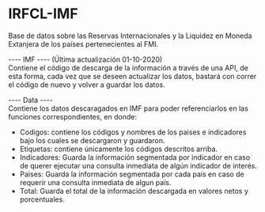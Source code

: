 # IRFCL-IMF
Base de datos sobre las Reservas Internacionales y la Liquidez en Moneda Extanjera de los países pertenecientes al FMI.

---- IMF ---- (Última actualización 01-10-2020) <br />
Contiene el código de descarga de la información a través de una API, de esta forma, cada vez que se deseen actualizar los datos, bastará con correr el código de nuevo y volver a guardar los datos.

---- Data ---- <br />
Contiene los datos descaragados en IMF para poder referenciarlos en las funciones correspondientes, en donde: <br />
- Codigos: contiene los códigos y nombres de los paises e indicadores bajo los cuales se descargaron y guardaron.<br />
- Etiquetas: contiene únicamente los códigos descritos arriba.<br />
- Indicadores: Guarda la información segmentada por indicador en caso de querer ejecutar una consulta inmediata de algún indicador de interés.<br />
- Paises: Guarda la información segmentada por cada país en caso de requerir una consulta inmediata de algun país. <br />
- Total: Guarda el total de la información descargada en valores netos y porcentuales. 
